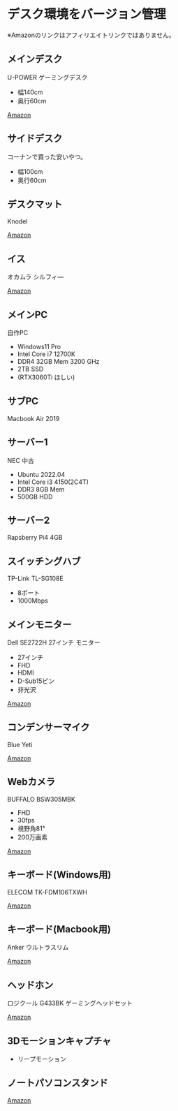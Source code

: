 # デスク環境をバージョン管理

※Amazonのリンクはアフィリエイトリンクではありません。

## メインデスク
U-POWER ゲーミングデスク
* 幅140cm
* 奥行60cm

[Amazon](https://www.amazon.co.jp/gp/product/B096RSJHTS/ref=ppx_yo_dt_b_asin_title_o04_s00?ie=UTF8&th=1)

## サイドデスク
コーナンで買った安いやつ。

* 幅100cm
* 奥行60cm

## デスクマット
Knodel

[Amazon](https://www.amazon.co.jp/gp/product/B07W6M2843/ref=ppx_yo_dt_b_asin_title_o09_s00?ie=UTF8&psc=1)

## イス
オカムラ シルフィ―

[Amazon](https://www.amazon.co.jp/gp/product/B00L9TFU7E/ref=ppx_yo_dt_b_asin_title_o08_s00?ie=UTF8&th=1)

## メインPC
自作PC

* Windows11 Pro
* Intel Core i7 12700K
* DDR4 32GB Mem 3200 GHz
* 2TB SSD
* (RTX3060Ti ほしい)

## サブPC
Macbook Air 2019

## サーバー1
NEC 中古

* Ubuntu 2022.04
* Intel Core i3 4150(2C4T)
* DDR3 8GB Mem
* 500GB HDD

## サーバー2
Rapsberry Pi4 4GB

## スイッチングハブ
TP-Link TL-SG108E

* 8ポート
* 1000Mbps

## メインモニター
Dell SE2722H 27インチ モニター
* 27インチ
* FHD
* HDMI
* D-Sub15ピン
* 非光沢

[Amazon](https://www.amazon.co.jp/gp/product/B095745ZC8/ref=ppx_yo_dt_b_asin_title_o02_s00?ie=UTF8&th=1)

## コンデンサーマイク
Blue Yeti 

[Amazon](https://www.amazon.co.jp/gp/product/B0822PMBTZ/ref=ppx_yo_dt_b_asin_title_o01_s00?ie=UTF8&psc=1)


## Webカメラ
BUFFALO BSW305MBK
* FHD
* 30fps
* 視野角81°
* 200万画素

[Amazon](https://www.amazon.co.jp/gp/product/B09241T966/ref=ppx_yo_dt_b_asin_title_o03_s00?ie=UTF8&th=1)

## キーボード(Windows用)
ELECOM TK-FDM106TXWH

[Amazon](https://www.amazon.co.jp/gp/product/B07NDLQ5YY/ref=ppx_yo_dt_b_asin_title_o06_s00?ie=UTF8&psc=1)

## キーボード(Macbook用)
Anker ウルトラスリム

[Amazon](https://www.amazon.co.jp/gp/product/B00U260UR0/ref=ppx_yo_dt_b_asin_title_o01_s00?ie=UTF8&th=1)

## ヘッドホン
ロジクール G433BK ゲーミングヘッドセット

[Amazon](https://www.amazon.co.jp/gp/product/B071GBFYT4/ref=ppx_yo_dt_b_asin_title_o01_s00?ie=UTF8&th=1)

## 3Dモーションキャプチャ
* リープモーション

## ノートパソコンスタンド

[Amazon](https://www.amazon.co.jp/gp/product/B07FZJ9GSP/ref=ppx_yo_dt_b_asin_title_o09_s00?ie=UTF8&th=1)
